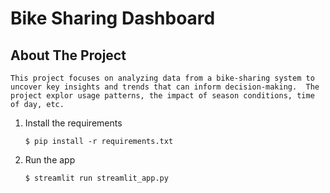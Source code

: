 # Bike Sharing Dashboard

## About The Project
```
This project focuses on analyzing data from a bike-sharing system to uncover key insights and trends that can inform decision-making.  The project explor usage patterns, the impact of season conditions, time of day, etc.

```

1. Install the requirements

   ```
   $ pip install -r requirements.txt
   ```

2. Run the app

   ```
   $ streamlit run streamlit_app.py